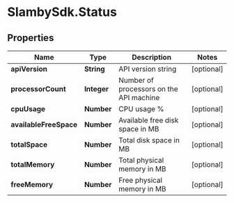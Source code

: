 # SlambySdk.Status

## Properties
Name | Type | Description | Notes
------------ | ------------- | ------------- | -------------
**apiVersion** | **String** | API version string | [optional] 
**processorCount** | **Integer** | Number of processors on the API machine | [optional] 
**cpuUsage** | **Number** | CPU usage % | [optional] 
**availableFreeSpace** | **Number** | Available free disk space in MB | [optional] 
**totalSpace** | **Number** | Total disk space in MB | [optional] 
**totalMemory** | **Number** | Total physical memory in MB | [optional] 
**freeMemory** | **Number** | Free physical memory in MB | [optional] 



